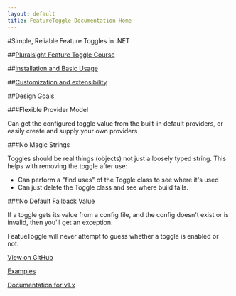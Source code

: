 ```yaml
---
layout: default
title: FeatureToggle Documentation Home
---
```


#Simple, Reliable Feature Toggles in .NET

##[Pluralsight Feature Toggle Course](http://bit.ly/psfeaturetoggle)

##[Installation and Basic Usage](pages/usage.html)

##[Customization and extensibility](pages/extensibility.html)

##Design Goals

###Flexible Provider Model

Can get the configured toggle value from the built-in default providers, or easily create and supply your own providers

###No Magic Strings

Toggles should be real things (objects) not just a loosely typed string. This helps with removing the toggle after use:

- Can perform a "find uses" of the Toggle class to see where it's used
- Can just delete the Toggle class and see where build fails.

###No Default Fallback Value

If a toggle gets its value from a config file, and the config doesn't exist or is invalid, then you'll get an exception.

FeatueToggle will never attempt to guess whether a toggle is enabled or not.


[View on GitHub](https://github.com/jason-roberts/FeatureToggle)

[Examples](https://github.com/jason-roberts/FeatureToggle/tree/master/src/Examples)

[Documentation for v1.x](pages/v1x.html)

